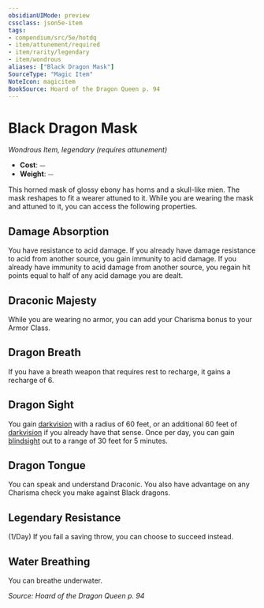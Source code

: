 ```yaml
---
obsidianUIMode: preview
cssclass: json5e-item
tags:
- compendium/src/5e/hotdq
- item/attunement/required
- item/rarity/legendary
- item/wondrous
aliases: ["Black Dragon Mask"]
SourceType: "Magic Item"
NoteIcon: magicitem
BookSource: Hoard of the Dragon Queen p. 94
---
```

# Black Dragon Mask
*Wondrous Item, legendary (requires attunement)*  

- **Cost**: ⏤
- **Weight**: ⏤

This horned mask of glossy ebony has horns and a skull-like mien. The mask reshapes to fit a wearer attuned to it. While you are wearing the mask and attuned to it, you can access the following properties.

## Damage Absorption

You have resistance to acid damage. If you already have damage resistance to acid from another source, you gain immunity to acid damage. If you already have immunity to acid damage from another source, you regain hit points equal to half of any acid damage you are dealt.

## Draconic Majesty

While you are wearing no armor, you can add your Charisma bonus to your Armor Class.

## Dragon Breath

If you have a breath weapon that requires rest to recharge, it gains a recharge of 6.

## Dragon Sight

You gain [darkvision](/2-Mechanics/CLI/rules/senses.md#darkvision) with a radius of 60 feet, or an additional 60 feet of [darkvision](/2-Mechanics/CLI/rules/senses.md#darkvision) if you already have that sense. Once per day, you can gain [blindsight](/2-Mechanics/CLI/rules/senses.md#blindsight) out to a range of 30 feet for 5 minutes.

## Dragon Tongue

You can speak and understand Draconic. You also have advantage on any Charisma check you make against Black dragons.

## Legendary Resistance

(1/Day) If you fail a saving throw, you can choose to succeed instead.

## Water Breathing

You can breathe underwater.

*Source: Hoard of the Dragon Queen p. 94*